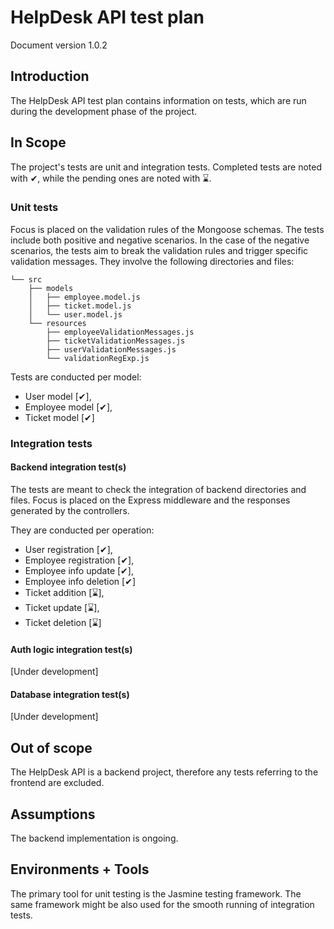# HelpDesk API test plan

Document version 1.0.2

## Introduction

The HelpDesk API test plan contains information on tests, which are run during the development phase of the project.

## In Scope

The project's tests are unit and integration tests. Completed tests are noted with ✔, while the pending ones are noted with ⌛.

### Unit tests

Focus is placed on the validation rules of the Mongoose schemas. The tests include both positive and negative scenarios. In the case of the negative scenarios, the tests aim to break the validation rules and trigger specific validation messages. They involve the following directories and files:

```text
└── src
    ├── models
    │   ├── employee.model.js
    │   ├── ticket.model.js
    │   └── user.model.js
    └── resources
        ├── employeeValidationMessages.js
        ├── ticketValidationMessages.js
        ├── userValidationMessages.js
        └── validationRegExp.js
```

Tests are conducted per model:

- User model [✔],
- Employee model [✔],
- Ticket model [✔]

### Integration tests

#### Backend integration test(s)

The tests are meant to check the integration of backend directories and files. Focus is placed on the Express middleware and the responses generated by the controllers.

They are conducted per operation:

- User registration [✔],
- Employee registration [✔],
- Employee info update [✔],
- Employee info deletion [✔]
- Ticket addition [⌛],
- Ticket update [⌛],
- Ticket deletion [⌛]

#### Auth logic integration test(s)

[Under development]

#### Database integration test(s)

[Under development]

## Out of scope

The HelpDesk API is a backend project, therefore any tests referring to the frontend are excluded.

## Assumptions

The backend implementation is ongoing.

## Environments + Tools

The primary tool for unit testing is the Jasmine testing framework. The same framework might be also used for the smooth running of integration tests.
